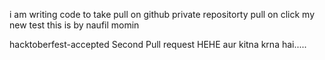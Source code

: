 
i am writing code to take pull on github private repositorty pull on click
my new test
this is by naufil momin



hacktoberfest-accepted
Second Pull request HEHE
aur kitna krna hai.....
